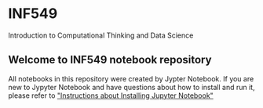 # INF549
Introduction to Computational Thinking and Data Science

## Welcome to INF549 notebook repository
All notebooks in this repository were created by Jypter Notebook. If you are new to Jypyter Notebook and have questions about how to install and run it, please refer to ["Instructions about Installing Jupyter Notebook"](https://github.com/KnowledgeCaptureAndDiscovery/INF549/blob/Changes/Instructions%20about%20Installing%20Jupyter%20Notebook.pdf)
